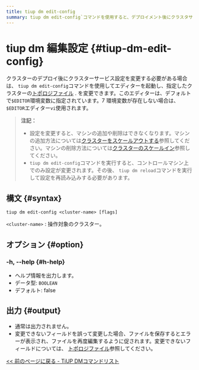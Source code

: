 ```yaml
---
title: tiup dm edit-config
summary: tiup dm edit-config`コマンドを使用すると、デプロイメント後にクラスタサービスの設定を変更できます。エディタを使用して、指定したクラスタのトポロジファイルを変更できます。設定変更時にマシンの追加や削除はできないことに注意してください。コマンド実行後、設定はコントロールマシン上でのみ変更されるため、`tiup dm reloadコマンドを実行して設定を再読み込みする必要があります。
---
```


# tiup dm 編集設定 {#tiup-dm-edit-config}

クラスターのデプロイ後にクラスターサービス設定を変更する必要がある場合は、 `tiup dm edit-config`コマンドを使用してエディターを起動し、指定したクラスターの[トポロジファイル](/tiup/tiup-dm-topology-reference.md) . を変更できます。このエディターは、デフォルトで`$EDITOR`環境変数に指定されています。7 環境変数が存在しない場合は、 `$EDITOR`エディター`vi`使用されます。

> **注記：**
>
> -   設定を変更すると、マシンの追加や削除はできなくなります。マシンの追加方法については[クラスターをスケールアウトする](/tiup/tiup-component-dm-scale-out.md)参照してください。マシンの削除方法については[クラスターのスケールイン](/tiup/tiup-component-dm-scale-in.md)参照してください。
> -   `tiup dm edit-config`コマンドを実行すると、コントロールマシン上でのみ設定が変更されます。その後、 `tiup dm reload`コマンドを実行して設定を再読み込みする必要があります。

## 構文 {#syntax}

```shell
tiup dm edit-config <cluster-name> [flags]
```

`<cluster-name>` : 操作対象のクラスター。

## オプション {#option}

### -h, --help {#h-help}

-   ヘルプ情報を出力します。
-   データ型: `BOOLEAN`
-   デフォルト: false

## 出力 {#output}

-   通常は出力されません。
-   変更できないフィールドを誤って変更した場合、ファイルを保存するとエラーが表示され、ファイルを再度編集するように促されます。変更できないフィールドについては、 [トポロジファイル](/tiup/tiup-dm-topology-reference.md)参照してください。

[&lt;&lt; 前のページに戻る - TiUP DMコマンドリスト](/tiup/tiup-component-dm.md#command-list)
